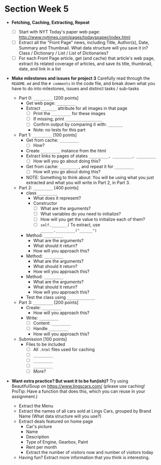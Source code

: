 # Section Week 5

- **Fetching, Caching, Extracting, Repeat**
    - [ ] Start with NYT Today's paper web page: http://www.nytimes.com/pages/todayspaper/index.html
    - [ ] Extract all the "Front Page" news, including Title, Author(s), Date, Summary and Thumbnail. What data structure will you save it in? Class / Dictionary / List / List of Dictionaries?
    - [ ] For each Front Page article, get (and cache) that article's web page, extract its related coverage of articles, and save its title, thumbnail, date, and link in a list

- **Make milestones and issues for project 3**
    Carefully read through the `README.md` and the `# comments` in the code file, and break down what you have to do into milestones, issues and distinct tasks / sub-tasks

    - Part 0: `_________` [200 points]
        - Get web page: `_________`
        - Extract `_______` attribute for all images in that page
            - [ ] Print the `_________` for these images
            - [ ] If missing, print `_________________`
            - [ ] Confirm output by comparing it with: `_______`
            - Note: no tests for this part
    - Part 1: `_________` [100 points]
        - Get from cache: `_________`
            - [ ] How?
        - Create `_________` instance from the html
        - Extract links to pages of states `_________, _________, _________`
            - [ ] How will you go about doing this?
        - Get from cache: `_________`, and repeat it for `_________`
            - [ ] How will you go about doing this?
        - NOTE: Something to think about: You will be using what you just extracted and what you will write in Part 2, in Part 3.
    - Part 2: `_________` [400 points]
        - class `_________`
            - What does it represent?
            - Constructor
                - [ ] What are the arguments?
                - [ ] What variables do you need to initialize?
                - [ ] How will you get the value to initialize each of them?
                - [ ] `self._______` / To extract, use `______._________("______")`
        - Method: `_________`
            - What are the arguments?
            - What should it return?
            - How will you approach this?
        - Method: `_________`
            - What are the arguments?
            - What should it return?
            - How will you approach this?
        - Method: `_________`
            - What are the arguments?
            - What should it return?
            - How will you approach this?
        - Test the class using `_____________`
    - Part 3: `_________` [200 points]
        - Create: `_________`
            - How will you approach this?
        - Write: `_________`
            - [ ] Content: `_________`
            - [ ] Handle `_________`
            - How will you approach this?
    - Submission [100 points]
        - Files to be included
            - [ ] All `.html` files used for caching
            - [ ] `_________`
            - [ ] `_________`
            - [ ] `_________`
            - [ ] More?

- **Want extra practice? But want it to be fun(ish)?** Try using BeautifulSoup on https://www.lingscars.com/ (please use caching! ProTip: Have a function that does this, which you can reuse in your assignment.)
    - Extract the Menu
    - Extract the names of all cars sold at Lings Cars, grouped by Brand Name (What data structure will you use?)
    - Extract deals featured on home page
        - Car's picture
        - Name
        - Description
        - Type of Engine, Gearbox, Paint
        - Rent per month
        - Extract the number of visitors now and number of visitors today
    - Having fun? Extract more information that you think is interesting.
